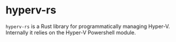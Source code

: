 # hyperv-rs
`hyperv-rs` is a Rust library for programmatically managing Hyper-V. Internally it relies on the Hyper-V Powershell module.
